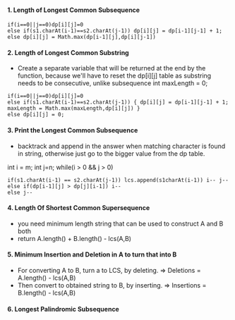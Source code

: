 #### 1. Length of Longest Common Subsequence

```
if(i==0||j==0)dp[i][j]=0
else if(s1.charAt(i-1)==s2.charAt(j-1)) dp[i][j] = dp[i-1][j-1] + 1;
else dp[i][j] = Math.max(dp[i-1][j],dp[i][j-1])
```

#### 2. Length of Longest Common Substring

- Create a separate variable that will be returned at the end by the function, because we'll have to reset the dp[i][j] table as substring needs to be consecutive, unlike subsequence
int maxLength = 0;

```
if(i==0||j==0)dp[i][j]=0
else if(s1.charAt(i-1)==s2.charAt(j-1)) { dp[i][j] = dp[i-1][j-1] + 1; maxLength = Math.max(maxLength,dp[i][j]) }
else dp[i][j] = 0;
```

#### 3. Print the Longest Common Subsequence

- backtrack and append in the answer when matching character is found in string, otherwise just go to the bigger value from the dp table.

int i = m; int j=n; 
while(i > 0 && j > 0)
```
if(s1.charAt(i-1) == s2.charAt(j-1)) lcs.append(s1charAt(i-1)) i-- j--
else if(dp[i-1][j] > dp[j][i-1]) i--
else j--
```

#### 4. Length Of Shortest Common Supersequence

- you need minimum length string that can be used to construct A and B both
- return A.length() + B.length() - lcs(A,B)

#### 5. Minimum Insertion and Deletion in A to turn that into B
- For converting A to B, turn a to LCS, by deleting. => Deletions = A.length() - lcs(A,B)
- Then convert to obtained string to B, by inserting. => Insertions = B.length() - lcs(A,B)

#### 6. Longest Palindromic Subsequence

